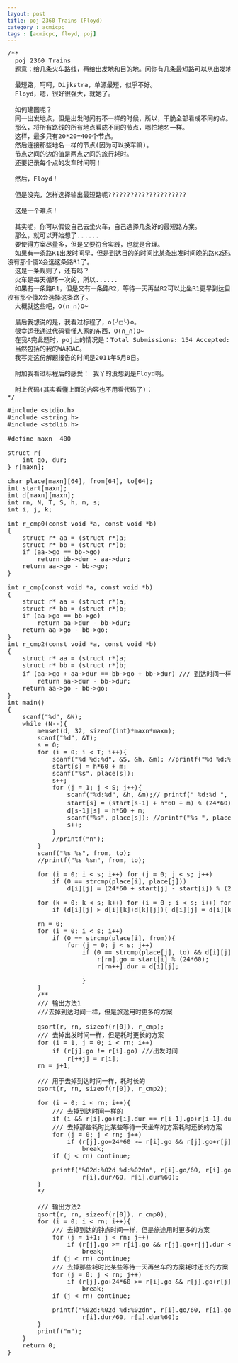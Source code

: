 ```yaml
---
layout: post
title: poj 2360 Trains (Floyd)
category : acmicpc
tags : [acmicpc, floyd, poj]
---
```


<pre>/**    
  poj 2360 Trains    
  题意：给几条火车路线，再给出发地和目的地。问你有几条最短路可以从出发地到达目的地。    
    
  最短路，呵呵，Dijkstra，单源最短，似乎不好。    
  Floyd，嗯，很好很强大，就她了。    
    
  如何建图呢？    
  同一出发地点，但是出发时间有不一样的时候，所以，干脆全部看成不同的点。    
  那么，将所有路线的所有地点看成不同的节点，哪怕地名一样。    
  这样，最多只有20*20=400个节点。    
  然后连接那些地名一样的节点(因为可以换车嘛)。    
  节点之间的边的值是两点之间的旅行耗时。    
  还要记录每个点的发车时间啊！    
    
  然后，Floyd！    
    
  但是没完，怎样选择输出最短路呢?????????????????????    
    
  这是一个难点！    
    
  其实呢，你可以假设自己去坐火车，自己选择几条好的最短路方案。    
  那么，就可以开始想了......    
  要使得方案尽量多，但是又要符合实践，也就是合理。    
  如果有一条路R1出发时间早，但是到达目的的时间比某条出发时间晚的路R2还迟，    
没有那个傻X会选这条路R1了。    
  这是一条规则了，还有吗？    
  火车是每天循环一次的，所以......    
  如果有一条路R1，但是又有一条路R2，等待一天再坐R2可以比坐R1更早到达目的地，    
没有那个傻X会选择这条路了。    
  大概就这些吧，O(∩_∩)O~    
    
  最后我想说的是，我看过标程了，o(╯□╰)o。    
  很幸运我通过代码看懂人家的东西，O(∩_∩)O~    
  在我A完此题时，poj上的情况是：Total Submissions: 154 Accepted: 49    
  当然包括的我的WA和AC。    
  我写完这份解题报告的时间是2011年5月8日。    
    
  附加我看过标程后的感受： 我丫的没想到是Floyd啊。    
    
  附上代码(其实看懂上面的内容也不用看代码了)：    
*/</pre>    
<!--more-->    
<pre>#include &lt;stdio.h&gt;    
#include &lt;string.h&gt;    
#include &lt;stdlib.h&gt;    
    
#define maxn  400    
    
struct r{    
    int go, dur;    
} r[maxn];    
    
char place[maxn][64], from[64], to[64];    
int start[maxn];    
int d[maxn][maxn];    
int rn, N, T, S, h, m, s;    
int i, j, k;    
    
int r_cmp0(const void *a, const void *b)    
{    
    struct r* aa = (struct r*)a;    
    struct r* bb = (struct r*)b;    
    if (aa-&gt;go == bb-&gt;go)    
        return bb-&gt;dur - aa-&gt;dur;    
    return aa-&gt;go - bb-&gt;go;    
}    
    
int r_cmp(const void *a, const void *b)    
{    
    struct r* aa = (struct r*)a;    
    struct r* bb = (struct r*)b;    
    if (aa-&gt;go == bb-&gt;go)    
        return aa-&gt;dur - bb-&gt;dur;    
    return aa-&gt;go - bb-&gt;go;    
}    
int r_cmp2(const void *a, const void *b)    
{    
    struct r* aa = (struct r*)a;    
    struct r* bb = (struct r*)b;    
    if (aa-&gt;go + aa-&gt;dur == bb-&gt;go + bb-&gt;dur) /// 到达时间一样    
        return aa-&gt;dur - bb-&gt;dur;    
    return aa-&gt;go - bb-&gt;go;    
}    
int main()    
{    
    scanf("%d", &amp;N);    
    while (N--){    
        memset(d, 32, sizeof(int)*maxn*maxn);    
        scanf("%d", &amp;T);    
        s = 0;    
        for (i = 0; i &lt; T; i++){    
            scanf("%d %d:%d", &amp;S, &amp;h, &amp;m); //printf("%d %d:%d ", S, h, m);    
            start[s] = h*60 + m;    
            scanf("%s", place[s]);    
            s++;    
            for (j = 1; j &lt; S; j++){    
                scanf("%d:%d", &amp;h, &amp;m);// printf(" %d:%d ", h, m);    
                start[s] = (start[s-1] + h*60 + m) % (24*60); /// 出发时间    
                d[s-1][s] = h*60 + m;    
                scanf("%s", place[s]); //printf("%s ", place[s]);    
                s++;    
            }    
            //printf("n");    
        }    
        scanf("%s %s", from, to);    
        //printf("%s %sn", from, to);    
    
        for (i = 0; i &lt; s; i++) for (j = 0; j &lt; s; j++)    
            if (0 == strcmp(place[i], place[j]))    
                d[i][j] = (24*60 + start[j] - start[i]) % (24*60);    
    
        for (k = 0; k &lt; s; k++) for (i = 0 ; i &lt; s; i++) for (j = 0; j &lt; s; j++)    
            if (d[i][j] &gt; d[i][k]+d[k][j]){ d[i][j] = d[i][k]+d[k][j];}    
    
        rn = 0;    
        for (i = 0; i &lt; s; i++)    
            if (0 == strcmp(place[i], from)){    
                for (j = 0; j &lt; s; j++)    
                    if (0 == strcmp(place[j], to) &amp;&amp; d[i][j] &lt; (32&lt;&lt;24)){    
                        r[rn].go = start[i] % (24*60);    
                        r[rn++].dur = d[i][j];    
    
                    }    
        }    
        /**    
        /// 输出方法1    
        ///去掉到达时间一样，但是旅途用时更多的方案    
    
        qsort(r, rn, sizeof(r[0]), r_cmp);    
        /// 去掉出发时间一样，但是耗时更长的方案    
        for (i = 1, j = 0; i &lt; rn; i++)    
            if (r[j].go != r[i].go) ///出发时间    
                r[++j] = r[i];    
        rn = j+1;    
    
        /// 用于去掉到达时间一样，耗时长的    
        qsort(r, rn, sizeof(r[0]), r_cmp2);    
    
        for (i = 0; i &lt; rn; i++){    
            /// 去掉到达时间一样的    
            if (i &amp;&amp; r[i].go+r[i].dur == r[i-1].go+r[i-1].dur) continue;    
            /// 去掉那些耗时比某些等待一天坐车的方案耗时还长的方案    
            for (j = 0; j &lt; rn; j++)    
                if (r[j].go+24*60 &gt;= r[i].go &amp;&amp; r[j].go+r[j].dur+24*60 &lt;= r[i].go+r[i].dur)    
                    break;    
            if (j &lt; rn) continue;    
    
            printf("%02d:%02d %d:%02dn", r[i].go/60, r[i].go%60,    
                    r[i].dur/60, r[i].dur%60);    
        }    
        */    
    
        /// 输出方法2    
        qsort(r, rn, sizeof(r[0]), r_cmp0);    
        for (i = 0; i &lt; rn; i++){    
            /// 去掉到达的钟点时间一样，但是旅途用时更多的方案    
            for (j = i+1; j &lt; rn; j++)    
                if (r[j].go &gt;= r[i].go &amp;&amp; r[j].go+r[j].dur &lt;= r[i].go+r[i].dur)    
                    break;    
            if (j &lt; rn) continue;    
            /// 去掉那些耗时比某些等待一天再坐车的方案耗时还长的方案    
            for (j = 0; j &lt; rn; j++)    
                if (r[j].go+24*60 &gt;= r[i].go &amp;&amp; r[j].go+r[j].dur+24*60 &lt;= r[i].go+r[i].dur)    
                    break;    
            if (j &lt; rn) continue;    
    
            printf("%02d:%02d %d:%02dn", r[i].go/60, r[i].go%60,    
                    r[i].dur/60, r[i].dur%60);    
        }    
        printf("n");    
    }    
    return 0;    
}</pre>